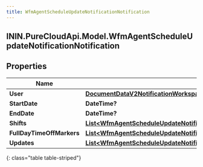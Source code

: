 ```yaml
---
title: WfmAgentScheduleUpdateNotificationNotification
---
```

## ININ.PureCloudApi.Model.WfmAgentScheduleUpdateNotificationNotification

## Properties

|Name | Type | Description | Notes|
|------------ | ------------- | ------------- | -------------|
| **User** | [**DocumentDataV2NotificationWorkspace**](DocumentDataV2NotificationWorkspace.html) |  | [optional] |
| **StartDate** | **DateTime?** |  | [optional] |
| **EndDate** | **DateTime?** |  | [optional] |
| **Shifts** | [**List&lt;WfmAgentScheduleUpdateNotificationNotificationShifts&gt;**](WfmAgentScheduleUpdateNotificationNotificationShifts.html) |  | [optional] |
| **FullDayTimeOffMarkers** | [**List&lt;WfmAgentScheduleUpdateNotificationNotificationFullDayTimeOffMarkers&gt;**](WfmAgentScheduleUpdateNotificationNotificationFullDayTimeOffMarkers.html) |  | [optional] |
| **Updates** | [**List&lt;WfmAgentScheduleUpdateNotificationNotificationUpdates&gt;**](WfmAgentScheduleUpdateNotificationNotificationUpdates.html) |  | [optional] |
{: class="table table-striped"}


